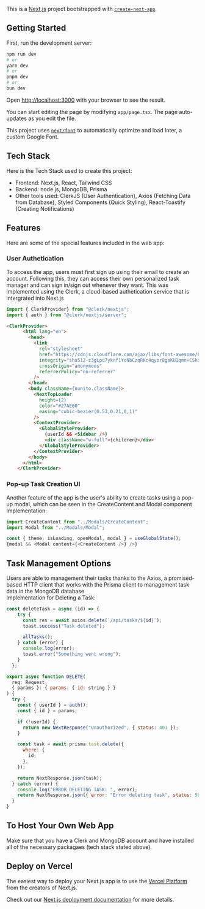 This is a [Next.js](https://nextjs.org/) project bootstrapped with [`create-next-app`](https://github.com/vercel/next.js/tree/canary/packages/create-next-app).

## Getting Started

First, run the development server:

```bash
npm run dev
# or
yarn dev
# or
pnpm dev
# or
bun dev
```

Open [http://localhost:3000](http://localhost:3000) with your browser to see the result.

You can start editing the page by modifying `app/page.tsx`. The page auto-updates as you edit the file.

This project uses [`next/font`](https://nextjs.org/docs/basic-features/font-optimization) to automatically optimize and load Inter, a custom Google Font.

## Tech Stack
Here is the Tech Stack used to create this project:
- Frontend: Next.js, React, Tailwind CSS
- Backend: node.js, MongoDB, Prisma
- Other tools used: ClerkJS (User Authentication), Axios (Fetching Data from Database), Styled Components (Quick Styling), React-Toastify (Creating Notifications)

## Features
Here are some of the special features included in the web app: <br />
### User Authetication
To access the app, users must first sign up using their email to create an account. Following this, they can access their own personalized task manager and can sign in/sign out whenever they want. This was implemented using the Clerk, a cloud-based authetication service that is intergrated into Next.js

```javascript
import { ClerkProvider} from "@clerk/nextjs";
import { auth } from "@clerk/nextjs/server";
```
```html
<ClerkProvider>
      <html lang="en">
        <head>
          <link
            rel="stylesheet"
            href="https://cdnjs.cloudflare.com/ajax/libs/font-awesome/6.4.2/css/all.min.css"
            integrity="sha512-z3gLpd7yknf1YoNbCzqRKc4qyor8gaKU1qmn+CShxbuBusANI9QpRohGBreCFkKxLhei6S9CQXFEbbKuqLg0DA=="
            crossOrigin="anonymous"
            referrerPolicy="no-referrer"
          />
        </head>
        <body className={nunito.className}>
          <NextTopLoader
            height={2}
            color="#27AE60"
            easing="cubic-bezier(0.53,0.21,0,1)"
          />
          <ContextProvider>
            <GlobalStyleProvider>
              {userId && <Sidebar />}
              <div className="w-full">{children}</div>
            </GlobalStyleProvider>
          </ContextProvider>
        </body>
      </html>
    </ClerkProvider>
```
### Pop-up Task Creation UI
Another feature of the app is the user's ability to create tasks using a pop-up modal, which can be seen in the CreateContent and Modal component <br />
Implementation:
```javascript
import CreateContent from "../Modals/CreateContent";
import Modal from "../Modals/Modal";
```
```javascript
const { theme, isLoading, openModal, modal } = useGlobalState();
{modal && <Modal content={<CreateContent />} />}
```
## Task Management Options
Users are able to management their tasks thanks to the Axios, a promised-based HTTP client that works with the Prisma client to management task data in the MongoDB database <br /> 
Implementation for Deleting a Task: 
```javascript
const deleteTask = async (id) => {
    try {
      const res = await axios.delete(`/api/tasks/${id}`);
      toast.success("Task deleted");

      allTasks();
    } catch (error) {
      console.log(error);
      toast.error("Something went wrong");
    }
  };
```
```javascript
export async function DELETE(
  req: Request,
  { params }: { params: { id: string } }
) {
  try {
    const { userId } = auth();
    const { id } = params;

    if (!userId) {
      return new NextResponse("Unauthorized", { status: 401 });
    }

    const task = await prisma.task.delete({
      where: {
        id,
      },
    });

    return NextResponse.json(task);
  } catch (error) {
    console.log("ERROR DELETING TASK: ", error);
    return NextResponse.json({ error: "Error deleting task", status: 500 });
  }
}
```
## To Host Your Own Web App
Make sure that you have a Clerk and MongoDB account and have installed all of the necessary packagaes (tech stack stated above). 

## Deploy on Vercel

The easiest way to deploy your Next.js app is to use the [Vercel Platform](https://vercel.com/new?utm_medium=default-template&filter=next.js&utm_source=create-next-app&utm_campaign=create-next-app-readme) from the creators of Next.js.

Check out our [Next.js deployment documentation](https://nextjs.org/docs/deployment) for more details.
